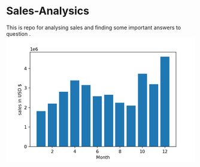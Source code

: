 # Sales-Analysics
This is repo for analysing sales and finding some important answers to question .
![graph of  month vs sales](https://github.com/mahima-c/Sales-Analysics/blob/main/SalesAnalysis/Month%20vs%20sales.png)
